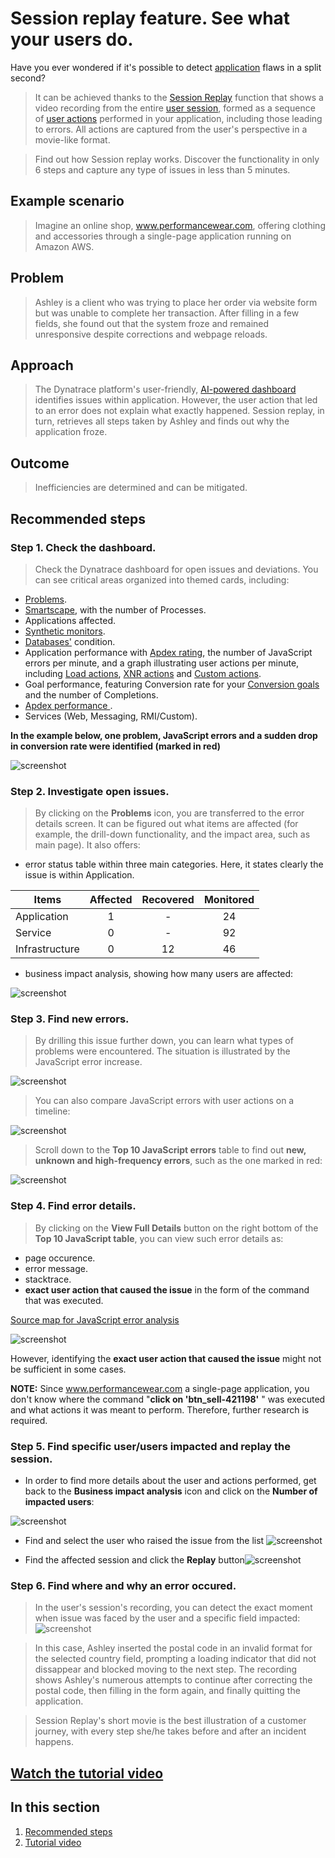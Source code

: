 #  Session replay feature. See what your users do.


Have you ever wondered if it's possible to detect [application](https://www.dynatrace.com/support/help/how-to-use-dynatrace/real-user-monitoring/basic-concepts/applications) flaws in a split second? 
>It can be achieved thanks to the [Session Replay](https://www.dynatrace.com/support/help/how-to-use-dynatrace/real-user-monitoring/basic-concepts/session-replay) function that shows a video recording from the entire [user session](https://www.dynatrace.com/support/help/how-to-use-dynatrace/real-user-monitoring/basic-concepts/user-session), formed as a sequence of [user actions](https://www.dynatrace.com/support/help/how-to-use-dynatrace/real-user-monitoring/basic-concepts/user-actions) performed in your application, including those leading to errors. All actions are captured from the user's perspective in a movie-like format.

>Find out how Session replay works. Discover the functionality in only 6 steps and capture any type of issues in less than 5 minutes.

## **Example scenario**
  >Imagine an online shop, www.performancewear.com, offering clothing and accessories through a single-page application running on Amazon AWS.
  
## **Problem**
  >Ashley is a client who was trying to place her order via website form but was unable to complete her transaction. After filling in a few fields, she found out that the system  froze and remained unresponsive despite corrections and webpage reloads. 
  
 ## **Approach**
  >The Dynatrace platform's user-friendly, [AI-powered dashboard](https://www.dynatrace.com/support/help/how-to-use-dynatrace/dashboards-and-charts) identifies issues within application. However, the user action that led to an error does not explain what exactly happened. Session replay, in turn, retrieves all steps taken by Ashley and finds out why the application froze.
  
 ## **Outcome**
 >Inefficiencies are determined and can be mitigated.


 
 
## **__Recommended steps__** 



### **__Step 1. Check the dashboard__**. 
 >Check the Dynatrace dashboard for open issues and deviations. You can see critical areas organized into themed cards, including:
 * [Problems](https://www.dynatrace.com/support/help/how-to-use-dynatrace/problem-detection-and-analysis).
 * [Smartscape](https://www.dynatrace.com/support/help/how-to-use-dynatrace/smartscape), with the number of Processes.
 * Applications affected.
 * [Synthetic monitors](https://www.dynatrace.com/support/help/how-to-use-dynatrace/synthetic-monitoring).
 * [Databases'](https://www.dynatrace.com/support/help/how-to-use-dynatrace/databases) condition.
 * Application performance with [Apdex rating](https://www.dynatrace.com/support/help/how-to-use-dynatrace/real-user-monitoring/basic-concepts/ratings/apdex-ratings), the number of JavaScript errors per minute,  and a graph illustrating user actions per minute, including
 [Load actions](https://www.dynatrace.com/support/help/how-to-use-dynatrace/real-user-monitoring/basic-concepts/user-actions#load-action), 
 [XNR actions](https://www.dynatrace.com/support/help/how-to-use-dynatrace/real-user-monitoring/basic-concepts/user-actions#xhr-action)
 and [Custom actions](https://www.dynatrace.com/support/help/how-to-use-dynatrace/real-user-monitoring/basic-concepts/user-actions#custom-action).
 * Goal performance, featuring Conversion rate for your [Conversion goals](https://www.dynatrace.com/support/help/how-to-use-dynatrace/real-user-monitoring/how-to-use-real-user-monitoring/web-applications/define-conversion-goals) and the number of Completions.
 * [Apdex performance ](https://en.wikipedia.org/wiki/Apdex).
 * Services (Web, Messaging, RMI/Custom).

 **In the example below, one problem, JavaScript errors and a sudden drop in conversion rate were identified (marked in red)**
 
![screenshot](https://github.com/AnnaRyb/Screenshots/blob/main/Deviations%20final.png)

### **__Step 2. Investigate open issues__**. 
>By clicking on the **Problems** icon, you are transferred to the error details screen. It can be figured out what items are affected (for example, the drill-down functionality, and the impact area, such as main page). It also offers:
* error status table within three main categories. Here, it states clearly the issue is within Application.

| Items        |      Affected | Recovered| Monitored|
|------------  |:-------------:|:--------:|:--------:|
|Application   |       1       |   -      |    24    |
|Service       |       0       |   -      |    92    |
|Infrastructure|       0       |   12     |    46    |

* business impact analysis, showing how many users are affected:

 ![screenshot](https://github.com/AnnaRyb/Screenshots/blob/main/Business%202impact%20analysis.png)
 
 
 ### **__Step 3. Find new errors__**.
 >By  drilling this issue further down, you can learn what types of problems were encountered. The situation is illustrated by the JavaScript error increase. 
 
 
 ![screenshot](https://github.com/AnnaRyb/Screenshots/blob/main/JavaScript%20Error.png)
 
 
 >You can also compare JavaScript errors with user actions on a timeline:
 
 
 
 
 ![screenshot](https://github.com/AnnaRyb/Screenshots/blob/main/Comparison.jpg)
 
 
 
 
 
 
 >Scroll down to the **Top 10 JavaScript errors** table to find out **new, unknown and high-frequency errors**, such as the one marked in red: 
 
 
 
 ![screenshot](https://github.com/AnnaRyb/Screenshots/blob/main/Top%2010%20JavaScript%20errors1.jpg)
 

 
 ### **__Step 4. Find error details__**.
 >By clicking on the **View Full Details** button on the right bottom of the **Top 10 JavaScript table**, you can view such error details as: 
 * page occurence. 
 * error message. 
 * stacktrace.
 * **exact user action that caused the issue** in the form of the command that was executed.
  
 [Source map for JavaScript error analysis](https://www.dynatrace.com/support/help/how-to-use-dynatrace/real-user-monitoring/how-to-use-real-user-monitoring/web-applications/source-map-support-for-javascript-error-analysis)
 
 
 
 ![screenshot](https://github.com/AnnaRyb/Screenshots/blob/main/User%20action.png)
 
 However, identifying the **exact user action that caused the issue** might not be sufficient in some cases.
 
 **__NOTE:__** Since www.performancewear.com a single-page application, you don't know where the command "**click on 'btn_sell-421198'** " was executed and what actions it was meant to perform. Therefore, further research is required.
  
  
  ### **__Step 5. Find specific user/users impacted and replay the session__**.
  
  
  * In order to find more details about the user and actions performed, get back to the **Business impact analysis** icon and click on the **Number of impacted users**:
  
  ![screenshot](https://github.com/AnnaRyb/Screenshots/blob/main/business%20impact%20analysis3.png)
  
  * Find and select the user who raised the issue from the list ![screenshot](https://github.com/AnnaRyb/Screenshots/blob/main/user%20search.png)
  
  * Find the affected session and click the **Replay** button![screenshot](https://github.com/AnnaRyb/Screenshots/blob/main/Replay%20button.png) 


   ### **__Step 6. Find where and why an error occured__**.
 >In the user's session's recording, you can detect the exact moment when issue was faced by the user and a specific field impacted:
 ![screenshot](https://github.com/AnnaRyb/Screenshots/blob/main/Postal%20code.png) 
 
 >In this case, Ashley inserted the postal code in an invalid format for the selected country field, prompting a loading indicator that did not dissappear and blocked moving to the next step. The recording shows Ashley's numerous attempts to continue after correcting the postal code, then filling in the form again, and finally quitting the application.


 > Session Replay's short movie is the best illustration of a customer journey, with every step she/he takes before and after an incident happens.
 
 ## **[Watch the tutorial video](https://video.dynatrace.com/watch/TNuevLCmF91DD1zW1X9bqD)** 
 
 
 ## In this section

1. [Recommended steps](#Recommended-steps)
2. [Tutorial video](#Watch-the-tutorial-video)
    
 
 
 
 
 
 

